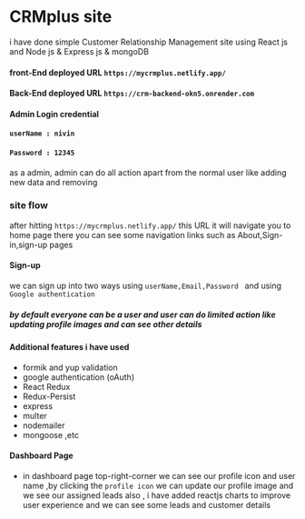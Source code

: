 # CRMplus site
i have done simple Customer Relationship Management site using React js and Node js & Express js  & mongoDB

#### front-End deployed URL `https://mycrmplus.netlify.app/`
#### Back-End deployed URL `https://crm-backend-okn5.onrender.com`
#### Admin Login credential
#### `userName : nivin`
#### `Password : 12345`

as a admin, admin can do all action apart from the normal user  like adding new data and removing

### site flow 
after hitting `https://mycrmplus.netlify.app/` this URL it will navigate you  to home page there you can see some navigation links such as About,Sign-in,sign-up pages

#### Sign-up 
we can sign up into two ways
using `userName,Email,Password ` and 
using `Google authentication`
##### by default everyone can be a user and user can do limited action like updating profile images and can see other details

#### Additional features i have used 
- formik and yup validation
- google authentication (oAuth)
- React Redux
- Redux-Persist
- express
- multer 
- nodemailer 
- mongoose ,etc
#### Dashboard Page
- in dashboard page top-right-corner we can see our profile icon and user name ,by clicking the `profile icon` we can update our profile image and we see our assigned leads also  , i have added reactjs charts to improve user experience  and we can see some leads and customer details
